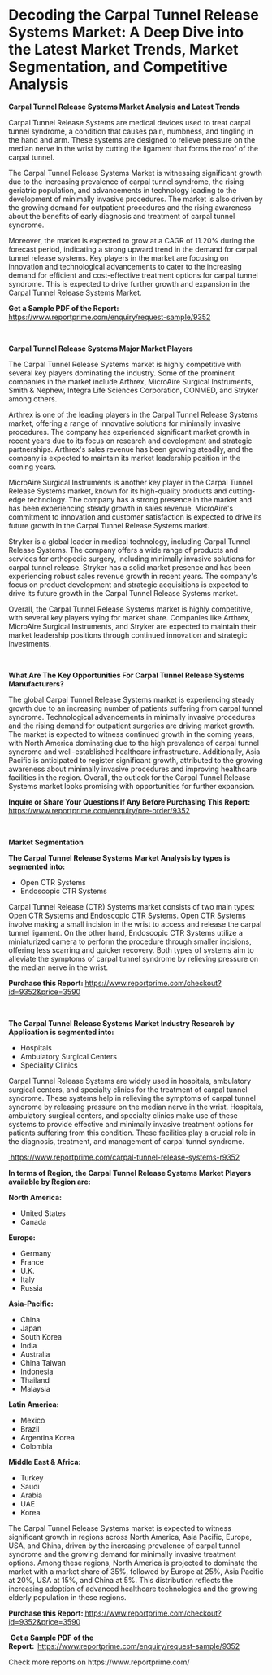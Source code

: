 <p><h1>Decoding the Carpal Tunnel Release Systems Market: A Deep Dive into the Latest Market Trends, Market Segmentation, and Competitive Analysis</h1></p><p><strong>Carpal Tunnel Release Systems Market Analysis and Latest Trends</strong></p>
<p><p>Carpal Tunnel Release Systems are medical devices used to treat carpal tunnel syndrome, a condition that causes pain, numbness, and tingling in the hand and arm. These systems are designed to relieve pressure on the median nerve in the wrist by cutting the ligament that forms the roof of the carpal tunnel.</p><p>The Carpal Tunnel Release Systems Market is witnessing significant growth due to the increasing prevalence of carpal tunnel syndrome, the rising geriatric population, and advancements in technology leading to the development of minimally invasive procedures. The market is also driven by the growing demand for outpatient procedures and the rising awareness about the benefits of early diagnosis and treatment of carpal tunnel syndrome.</p><p>Moreover, the market is expected to grow at a CAGR of 11.20% during the forecast period, indicating a strong upward trend in the demand for carpal tunnel release systems. Key players in the market are focusing on innovation and technological advancements to cater to the increasing demand for efficient and cost-effective treatment options for carpal tunnel syndrome. This is expected to drive further growth and expansion in the Carpal Tunnel Release Systems Market.</p></p>
<p><strong>Get a Sample PDF of the Report:&nbsp;</strong> <a href="https://www.reportprime.com/enquiry/request-sample/9352">https://www.reportprime.com/enquiry/request-sample/9352</a></p>
<p>&nbsp;</p>
<p><strong>Carpal Tunnel Release Systems Major Market Players</strong></p>
<p><p>The Carpal Tunnel Release Systems market is highly competitive with several key players dominating the industry. Some of the prominent companies in the market include Arthrex, MicroAire Surgical Instruments, Smith & Nephew, Integra Life Sciences Corporation, CONMED, and Stryker among others.</p><p>Arthrex is one of the leading players in the Carpal Tunnel Release Systems market, offering a range of innovative solutions for minimally invasive procedures. The company has experienced significant market growth in recent years due to its focus on research and development and strategic partnerships. Arthrex's sales revenue has been growing steadily, and the company is expected to maintain its market leadership position in the coming years.</p><p>MicroAire Surgical Instruments is another key player in the Carpal Tunnel Release Systems market, known for its high-quality products and cutting-edge technology. The company has a strong presence in the market and has been experiencing steady growth in sales revenue. MicroAire's commitment to innovation and customer satisfaction is expected to drive its future growth in the Carpal Tunnel Release Systems market.</p><p>Stryker is a global leader in medical technology, including Carpal Tunnel Release Systems. The company offers a wide range of products and services for orthopedic surgery, including minimally invasive solutions for carpal tunnel release. Stryker has a solid market presence and has been experiencing robust sales revenue growth in recent years. The company's focus on product development and strategic acquisitions is expected to drive its future growth in the Carpal Tunnel Release Systems market.</p><p>Overall, the Carpal Tunnel Release Systems market is highly competitive, with several key players vying for market share. Companies like Arthrex, MicroAire Surgical Instruments, and Stryker are expected to maintain their market leadership positions through continued innovation and strategic investments.</p></p>
<p>&nbsp;</p>
<p><strong>What Are The Key Opportunities For Carpal Tunnel Release Systems Manufacturers?</strong></p>
<p><p>The global Carpal Tunnel Release Systems market is experiencing steady growth due to an increasing number of patients suffering from carpal tunnel syndrome. Technological advancements in minimally invasive procedures and the rising demand for outpatient surgeries are driving market growth. The market is expected to witness continued growth in the coming years, with North America dominating due to the high prevalence of carpal tunnel syndrome and well-established healthcare infrastructure. Additionally, Asia Pacific is anticipated to register significant growth, attributed to the growing awareness about minimally invasive procedures and improving healthcare facilities in the region. Overall, the outlook for the Carpal Tunnel Release Systems market looks promising with opportunities for further expansion.</p></p>
<p><strong>Inquire or Share Your Questions If Any Before Purchasing This Report:</strong> <a href="https://www.reportprime.com/enquiry/pre-order/9352">https://www.reportprime.com/enquiry/pre-order/9352</a></p>
<p>&nbsp;</p>
<p><strong>Market Segmentation</strong></p>
<p><strong>The Carpal Tunnel Release Systems Market Analysis by types is segmented into:</strong></p>
<p><ul><li>Open CTR Systems</li><li>Endoscopic CTR Systems</li></ul></p>
<p><p>Carpal Tunnel Release (CTR) Systems market consists of two main types: Open CTR Systems and Endoscopic CTR Systems. Open CTR Systems involve making a small incision in the wrist to access and release the carpal tunnel ligament. On the other hand, Endoscopic CTR Systems utilize a miniaturized camera to perform the procedure through smaller incisions, offering less scarring and quicker recovery. Both types of systems aim to alleviate the symptoms of carpal tunnel syndrome by relieving pressure on the median nerve in the wrist.</p></p>
<p><strong>Purchase this Report:&nbsp;</strong><a href="https://www.reportprime.com/checkout?id=9352&price=3590">https://www.reportprime.com/checkout?id=9352&price=3590</a></p>
<p>&nbsp;</p>
<p><strong>The Carpal Tunnel Release Systems Market Industry Research by Application is segmented into:</strong></p>
<p><ul><li>Hospitals</li><li>Ambulatory Surgical Centers</li><li>Speciality Clinics</li></ul></p>
<p><p>Carpal Tunnel Release Systems are widely used in hospitals, ambulatory surgical centers, and specialty clinics for the treatment of carpal tunnel syndrome. These systems help in relieving the symptoms of carpal tunnel syndrome by releasing pressure on the median nerve in the wrist. Hospitals, ambulatory surgical centers, and specialty clinics make use of these systems to provide effective and minimally invasive treatment options for patients suffering from this condition. These facilities play a crucial role in the diagnosis, treatment, and management of carpal tunnel syndrome.</p></p>
<p><a href="https://www.reportprime.com/carpal-tunnel-release-systems-r9352">&nbsp;https://www.reportprime.com/carpal-tunnel-release-systems-r9352</a></p>
<p><strong>In terms of Region, the Carpal Tunnel Release Systems Market Players available by Region are:</strong></p>
<p>
    <p> <strong> North America: </strong>
        <ul>
            <li>United States</li>
            <li>Canada</li>
        </ul>
        </p> 
    <p> <strong> Europe: </strong>
        <ul>
            <li>Germany</li>
            <li>France</li>
            <li>U.K.</li>
            <li>Italy</li>
            <li>Russia</li>
        </ul>
        </p> 
    <p> <strong> Asia-Pacific: </strong>
        <ul>
            <li>China</li>
            <li>Japan</li>
            <li>South Korea</li>
            <li>India</li>
            <li>Australia</li>
            <li>China Taiwan</li>
            <li>Indonesia</li>
            <li>Thailand</li>
            <li>Malaysia</li>
        </ul>
        </p> 
    <p> <strong> Latin America: </strong>
        <ul>
            <li>Mexico</li>
            <li>Brazil</li>
            <li>Argentina Korea</li>
            <li>Colombia</li>
        </ul>
        </p> 
    <p> <strong> Middle East & Africa: </strong>
        <ul>
            <li>Turkey</li>
            <li>Saudi</li>
            <li>Arabia</li>
            <li>UAE</li>
            <li>Korea</li>
        </ul>
    </p>
    </p>
<p><p>The Carpal Tunnel Release Systems market is expected to witness significant growth in regions across North America, Asia Pacific, Europe, USA, and China, driven by the increasing prevalence of carpal tunnel syndrome and the growing demand for minimally invasive treatment options. Among these regions, North America is projected to dominate the market with a market share of 35%, followed by Europe at 25%, Asia Pacific at 20%, USA at 15%, and China at 5%. This distribution reflects the increasing adoption of advanced healthcare technologies and the growing elderly population in these regions.</p></p>
<p><strong>Purchase this Report: </strong><a href="https://www.reportprime.com/checkout?id=9352&price=3590">https://www.reportprime.com/checkout?id=9352&price=3590</a></p>
<p>&nbsp;<strong>Get a Sample PDF of the Report:&nbsp;&nbsp;</strong><a href="https://www.reportprime.com/enquiry/request-sample/9352">https://www.reportprime.com/enquiry/request-sample/9352</a></p>
<p><strong></strong></p>
<p>Check more reports on https://www.reportprime.com/</p>